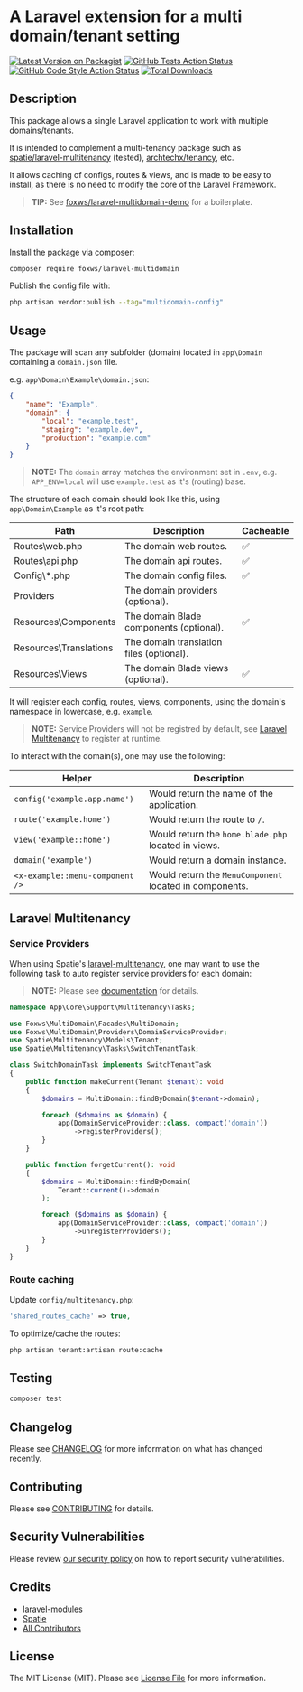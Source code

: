 # A Laravel extension for a multi domain/tenant setting

[![Latest Version on Packagist](https://img.shields.io/packagist/v/foxws/laravel-multidomain.svg?style=flat-square)](https://packagist.org/packages/foxws/laravel-multidomain)
[![GitHub Tests Action Status](https://img.shields.io/github/workflow/status/foxws/laravel-multidomain/run-tests?label=tests)](https://github.com/foxws/laravel-multidomain/actions?query=workflow%3Arun-tests+branch%3Amain)
[![GitHub Code Style Action Status](https://img.shields.io/github/workflow/status/foxws/laravel-multidomain/Fix%20PHP%20code%20style%20issues?label=code%20style)](https://github.com/foxws/laravel-multidomain/actions?query=workflow%3A"Fix+PHP+code+style+issues"+branch%3Amain)
[![Total Downloads](https://img.shields.io/packagist/dt/foxws/laravel-multidomain.svg?style=flat-square)](https://packagist.org/packages/foxws/laravel-multidomain)

## Description

This package allows a single Laravel application to work with multiple domains/tenants.

It is intended to complement a multi-tenancy package such as [spatie/laravel-multitenancy](https://github.com/spatie/laravel-multitenancy) (tested), [archtechx/tenancy](https://github.com/archtechx/tenancy), etc.

It allows caching of configs, routes & views, and is made to be easy to install, as there is no need to modify the core of the Laravel Framework.

> **TIP:** See [foxws/laravel-multidomain-demo](https://github.com/foxws/laravel-multidomain-demo) for a boilerplate.

## Installation

Install the package via composer:

```bash
composer require foxws/laravel-multidomain
```

Publish the config file with:

```bash
php artisan vendor:publish --tag="multidomain-config"
```

## Usage

The package will scan any subfolder (domain) located in `app\Domain` containing a `domain.json` file.

e.g. `app\Domain\Example\domain.json`:

```json
{
    "name": "Example",
    "domain": {
        "local": "example.test",
        "staging": "example.dev",
        "production": "example.com"
    }
}
```

> **NOTE:** The `domain` array matches the environment set in `.env`, e.g. `APP_ENV=local` will use `example.test` as it's (routing) base.

The structure of each domain should look like this, using `app\Domain\Example` as it's root path:

| Path | Description | Cacheable |
| --- | --- | --- |
| Routes\web.php | The domain web routes. | ✅ |
| Routes\api.php | The domain api routes. | ✅ |
| Config\\*.php | The domain config files. | ✅ |
| Providers | The domain providers (optional). | |
| Resources\Components | The domain Blade components (optional). | ✅ |
| Resources\Translations | The domain translation files (optional). | |
| Resources\Views | The domain Blade views (optional). | ✅ |

It will register each config, routes, views, components, using the domain's namespace in lowercase, e.g. `example`.

> **NOTE:** Service Providers will not be registred by default, see [Laravel Multitenancy](#laravel-multitenancy) to register at runtime.

To interact with the domain(s), one may use the following:

| Helper | Description |
| --- | --- |
| `config('example.app.name')` | Would return the name of the application. |
| `route('example.home')` | Would return the route to `/`. |
| `view('example::home')` | Would return the `home.blade.php` located in views. |
| `domain('example')` | Would return a domain instance. |
| `<x-example::menu-component />` | Would return the `MenuComponent` located in components. |

## Laravel Multitenancy

### Service Providers

When using Spatie's [laravel-multitenancy](https://github.com/spatie/laravel-multitenancy), one may want to use the following task to auto register service providers for each domain:

> **NOTE:** Please see [documentation](https://spatie.be/docs/laravel-multitenancy/v2/using-tasks-to-prepare-the-environment/creating-your-own-task) for details.

```php
namespace App\Core\Support\Multitenancy\Tasks;

use Foxws\MultiDomain\Facades\MultiDomain;
use Foxws\MultiDomain\Providers\DomainServiceProvider;
use Spatie\Multitenancy\Models\Tenant;
use Spatie\Multitenancy\Tasks\SwitchTenantTask;

class SwitchDomainTask implements SwitchTenantTask
{
    public function makeCurrent(Tenant $tenant): void
    {
        $domains = MultiDomain::findByDomain($tenant->domain);

        foreach ($domains as $domain) {
            app(DomainServiceProvider::class, compact('domain'))
                ->registerProviders();
        }
    }

    public function forgetCurrent(): void
    {
        $domains = MultiDomain::findByDomain(
            Tenant::current()->domain
        );

        foreach ($domains as $domain) {
            app(DomainServiceProvider::class, compact('domain'))
                ->unregisterProviders();
        }
    }
}
```

### Route caching

Update `config/multitenancy.php`:

```php
'shared_routes_cache' => true,
```

To optimize/cache the routes:

```bash
php artisan tenant:artisan route:cache
```

## Testing

```bash
composer test
```

## Changelog

Please see [CHANGELOG](CHANGELOG.md) for more information on what has changed recently.

## Contributing

Please see [CONTRIBUTING](https://github.com/foxws/.github/blob/main/CONTRIBUTING.md) for details.

## Security Vulnerabilities

Please review [our security policy](../../security/policy) on how to report security vulnerabilities.

## Credits

- [laravel-modules](https://github.com/nWidart/laravel-modules)
- [Spatie](https://github.com/spatie)
- [All Contributors](../../contributors)

## License

The MIT License (MIT). Please see [License File](LICENSE.md) for more information.
